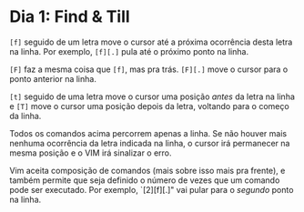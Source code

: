 # Dia 1: Find & Till

`[f]` seguido de um letra move o cursor até a próxima ocorrência desta letra na
linha. Por exemplo, `[f][.]` pula até o próximo ponto na linha.

`[F]` faz a mesma coisa que `[f]`, mas pra trás. `[F][.]` move o cursor para o
ponto anterior na linha.

`[t]` seguido de uma letra move o cursor uma posição *antes* da letra na linha
e `[T]` move o cursor uma posição depois da letra, voltando para o começo da
linha.

Todos os comandos acima percorrem apenas a linha. Se não houver mais nenhuma
ocorrência da letra indicada na linha, o cursor irá permanecer na mesma posição
e o VIM irá sinalizar o erro.  

Vim aceita composição de comandos (mais sobre isso mais pra frente), e
também permite que seja definido o número de vezes que um comando pode ser
executado. Por exemplo, `[2][f][.]" vai pular para o *segundo* ponto na linha.
